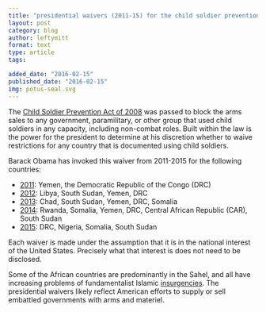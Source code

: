 ```yaml
---
title: "presidential waivers (2011-15) for the child soldier prevention act of 2008."
layout: post
category: blog
author: leftymitt
format: text
type: article
tags: 

added_date: "2016-02-15"
published_date: "2016-02-15"
img: potus-seal.svg
---
```


The [Child Soldier Prevention Act of 2008](http://www.state.gov/documents/organization/135981.pdf) was passed to block the arms sales to any government, paramilitary, or other group that used child soldiers in any capacity, including non-combat roles. 
Built within the law is the power for the president to determine at his discretion whether to waive restrictions for any country that is documented using child soldiers. 

Barack Obama has invoked this waiver from 2011-2015 for the following countries: 

 * [2011](https://www.whitehouse.gov/the-press-office/2011/10/04/presidential-memorandum-child-soldiers-prevention-act-2008): Yemen, the Democratic Republic of the Congo (DRC)
 * [2012](https://www.whitehouse.gov/the-press-office/2012/09/28/presidential-memorandum-presidential-determination-respect-child-soldier): Libya, South Sudan, Yemen, DRC
 * [2013](https://www.whitehouse.gov/the-press-office/2013/09/30/presidential-memorandum-determination-respect-child-soldiers-preventio-0): Chad, South Sudan, Yemen, DRC, Somalia
 * [2014](https://www.whitehouse.gov/the-press-office/2014/09/30/presidential-memorandum-determination-respect-child-soldiers-prevention-): Rwanda, Somalia, Yemen, DRC, Central African Republic (CAR), South Sudan
 * [2015](https://www.whitehouse.gov/the-press-office/2015/09/29/presidential-determination-and-memorandum-determination-respect-child): DRC, Nigeria, Somalia, South Sudan 

Each waiver is made under the assumption that it is in the national interest of the United States. 
Precisely what that interest is does not need to be disclosed. 

Some of the African countries are predominantly in the Sahel, and all have increasing problems of fundamentalist Islamic [insurgencies](https://www.google.com/maps/d/viewer?mid=zJUFhYHoeIG4.kpQ_-iENfs9Y&hl=en_US). 
The presidential waivers likely reflect American efforts to supply or sell embattled governments with arms and materiel. 
